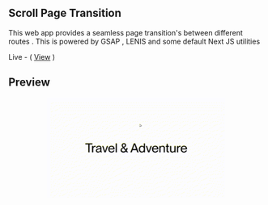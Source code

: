 ## Scroll Page Transition

This web app provides a seamless page transition's between different routes . This is powered by GSAP , LENIS and some default Next JS utilities



Live - ( <a href="" >View</a> )

## Preview 

<div style="width:100%;display:flex;justify-content:center;">
<img src="./Project.gif" style="width:max(70%,350px); height:auto;" />
</div>